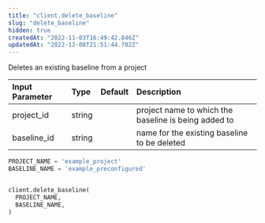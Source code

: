 ```yaml
---
title: "client.delete_baseline"
slug: "delete_baseline"
hidden: true
createdAt: "2022-11-03T16:49:42.846Z"
updatedAt: "2022-12-08T21:51:44.702Z"
---
```

Deletes an existing baseline from a project

| Input Parameter | Type   | Default | Description                                          |
| :-------------- | :----- | :------ | :--------------------------------------------------- |
| project_id      | string |         | project name to which the baseline is being added to |
| baseline_id     | string |         | name for the existing baseline to be deleted         |

```python Usage
PROJECT_NAME = 'example_project'
BASELINE_NAME = 'example_preconfigured'


client.delete_baseline(
  PROJECT_NAME,
  BASELINE_NAME,
)
```